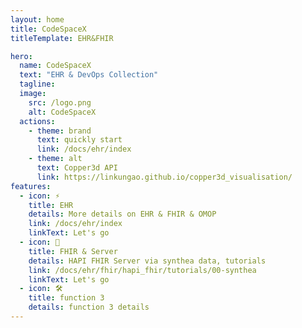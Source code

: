 ```yaml
---
layout: home
title: CodeSpaceX
titleTemplate: EHR&FHIR

hero:
  name: CodeSpaceX
  text: "EHR & DevOps Collection"
  tagline:
  image:
    src: /logo.png
    alt: CodeSpaceX
  actions:
    - theme: brand
      text: quickly start
      link: /docs/ehr/index
    - theme: alt
      text: Copper3d API
      link: https://linkungao.github.io/copper3d_visualisation/
features:
  - icon: ⚡️
    title: EHR
    details: More details on EHR & FHIR & OMOP
    link: /docs/ehr/index
    linkText: Let's go
  - icon: 🌋 
    title: FHIR & Server
    details: HAPI FHIR Server via synthea data, tutorials
    link: /docs/ehr/fhir/hapi_fhir/tutorials/00-synthea
    linkText: Let's go
  - icon: 🛠️
    title: function 3
    details: function 3 details
---
```


